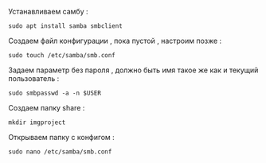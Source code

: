 Устанавливаем самбу :

```
sudo apt install samba smbclient
```

Создаем файл конфигурации , пока пустой , настроим позже : 

```
sudo touch /etc/samba/smb.conf
```

Задаем параметр без пароля , должно быть имя такое же как и текущий пользователь :

```
sudo smbpasswd -a -n $USER
```

Создаем папку share : 

```
mkdir imgproject
```

Открываем папку с конфигом : 

```
sudo nano /etc/samba/smb.conf
```

